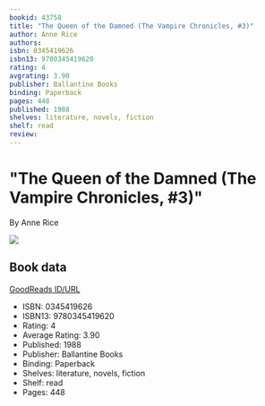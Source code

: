 ```yaml
---
bookid: 43758
title: "The Queen of the Damned (The Vampire Chronicles, #3)"
author: Anne Rice
authors: 
isbn: 0345419626
isbn13: 9780345419620
rating: 4
avgrating: 3.90
publisher: Ballantine Books
binding: Paperback
pages: 448
published: 1988
shelves: literature, novels, fiction
shelf: read
review: 
---
```


# "The Queen of the Damned (The Vampire Chronicles, #3)"

By Anne Rice

![](https://i.gr-assets.com/images/S/compressed.photo.goodreads.com/books/1327871992l/43758.jpg)

## Book data

[GoodReads ID/URL](https://www.goodreads.com/book/show/43758)

- ISBN: 0345419626
- ISBN13: 9780345419620
- Rating: 4
- Average Rating: 3.90
- Published: 1988
- Publisher: Ballantine Books
- Binding: Paperback
- Shelves: literature, novels, fiction
- Shelf: read
- Pages: 448

